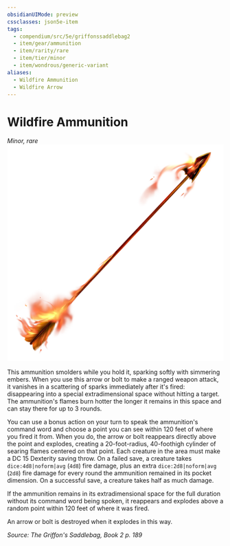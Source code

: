 ```yaml
---
obsidianUIMode: preview
cssclasses: json5e-item
tags:
  - compendium/src/5e/griffonssaddlebag2
  - item/gear/ammunition
  - item/rarity/rare
  - item/tier/minor
  - item/wondrous/generic-variant
aliases:
  - Wildfire Ammunition
  - Wildfire Arrow
---
```

# Wildfire Ammunition
*Minor, rare*  
![](https://raw.githubusercontent.com/TheGiddyLimit/homebrew-img/main/img/GriffonsSaddlebag2/Items/Wildfire-Ammunition.webp#right)  


This ammunition smolders while you hold it, sparking softly with simmering embers. When you use this arrow or bolt to make a ranged weapon attack, it vanishes in a scattering of sparks immediately after it's fired: disappearing into a special extradimensional space without hitting a target. The ammunition's flames burn hotter the longer it remains in this space and can stay there for up to 3 rounds.

You can use a bonus action on your turn to speak the ammunition's command word and choose a point you can see within 120 feet of where you fired it from. When you do, the arrow or bolt reappears directly above the point and explodes, creating a 20-foot-radius, 40-foothigh cylinder of searing flames centered on that point. Each creature in the area must make a DC 15 Dexterity saving throw. On a failed save, a creature takes `dice:4d8|noform|avg` (`4d8`) fire damage, plus an extra `dice:2d8|noform|avg` (`2d8`) fire damage for every round the ammunition remained in its pocket dimension. On a successful save, a creature takes half as much damage.

If the ammunition remains in its extradimensional space for the full duration without its command word being spoken, it reappears and explodes above a random point within 120 feet of where it was fired.

An arrow or bolt is destroyed when it explodes in this way.

*Source: The Griffon's Saddlebag, Book 2 p. 189*
